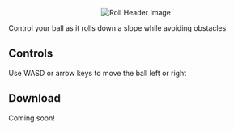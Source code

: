 <p align="center">
  <img src="https://user-images.githubusercontent.com/56180112/153963844-36c6546c-1783-49fc-8a00-e327bf27897b.png" alt="Roll Header Image"/>
</p>
Control your ball as it rolls down a slope while avoiding obstacles

## Controls
Use WASD or arrow keys to move the ball left or right

## Download
Coming soon!
